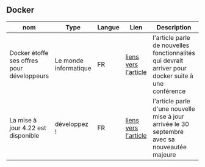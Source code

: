 ## Docker 


| **nom** | **Type** | **Langue** | **Lien** | **Description** | **Tags** | **Note** | 
|---------|----------|------------|----------|-----------------|----------|----------|
|Docker étoffe ses offres pour développeurs|Le monde informatique|FR|[liens vers l'article](https://www.lemondeinformatique.fr/actualites/lire-docker-etoffe-ses-offres-pour-developpeurs-91764.html)|l'article parle de nouvelles fonctionnalités qui devrait arriver pour docker suite à une conférence|#newFeathures  #dev #productivite| 3/5 |
|La mise à jour 4.22 est disponible | développez ! | FR | [liens vers l'article](https://www.programmez.com/actualites/docker-422-est-disponible-35706) | l'article parle d'une nouvelle mise à jour arrivée le 30 septembre avec sa nouveautée majeure| #miseàjour #newfeathure | 3/5 | 